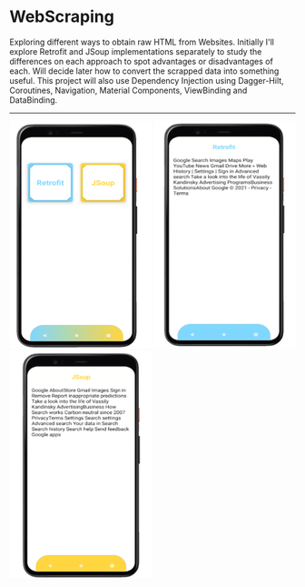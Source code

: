 # WebScraping
Exploring different ways to obtain raw HTML from Websites. Initially I'll explore Retrofit and JSoup implementations separately to study the differences on each approach to spot advantages or disadvantages of each. Will decide later how to convert the scrapped data into something useful. This project will also use Dependency Injection using Dagger-Hilt, Coroutines, Navigation, Material Components, ViewBinding and DataBinding.
<br>
<hr>
<p>
  <img src="https://github.com/RysanekRivera/WebScraping/blob/master/webscraping_1.png" width="250" height="400"> 
  <img src="https://github.com/RysanekRivera/WebScraping/blob/master/webscraping_2.png" width="250" height="400"> 
  <img src="https://github.com/RysanekRivera/WebScraping/blob/master/webscraping_3.png" width="250" height="400">  
</p>


  
